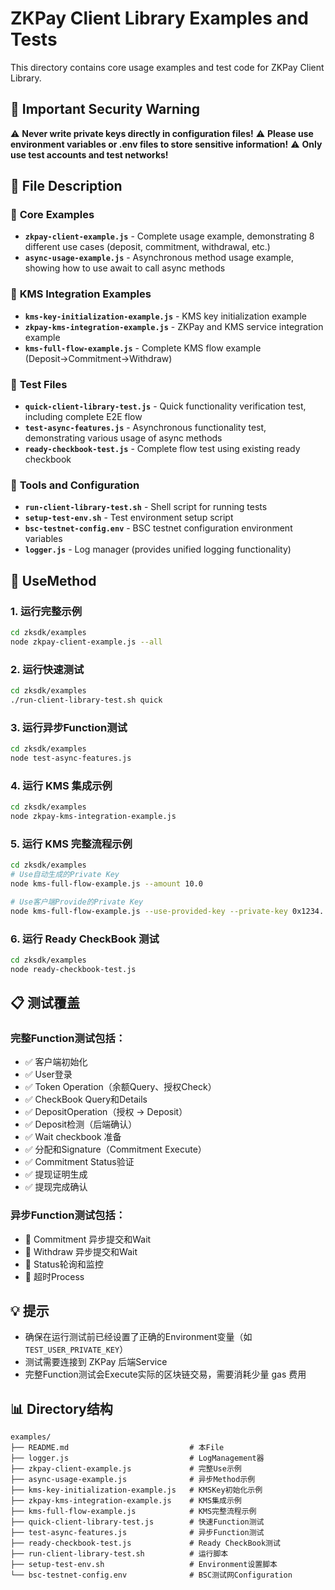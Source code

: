 # ZKPay Client Library Examples and Tests

This directory contains core usage examples and test code for ZKPay Client Library.

## 🚨 Important Security Warning

⚠️ **Never write private keys directly in configuration files!**
⚠️ **Please use environment variables or .env files to store sensitive information!**
⚠️ **Only use test accounts and test networks!**

## 📁 File Description

### 🌟 **Core Examples**

- **`zkpay-client-example.js`** - Complete usage example, demonstrating 8 different use cases (deposit, commitment, withdrawal, etc.)
- **`async-usage-example.js`** - Asynchronous method usage example, showing how to use await to call async methods

### 🔐 **KMS Integration Examples**

- **`kms-key-initialization-example.js`** - KMS key initialization example
- **`zkpay-kms-integration-example.js`** - ZKPay and KMS service integration example
- **`kms-full-flow-example.js`** - Complete KMS flow example (Deposit→Commitment→Withdraw)

### 🧪 **Test Files**

- **`quick-client-library-test.js`** - Quick functionality verification test, including complete E2E flow
- **`test-async-features.js`** - Asynchronous functionality test, demonstrating various usage of async methods
- **`ready-checkbook-test.js`** - Complete flow test using existing ready checkbook

### 🚀 **Tools and Configuration**

- **`run-client-library-test.sh`** - Shell script for running tests
- **`setup-test-env.sh`** - Test environment setup script
- **`bsc-testnet-config.env`** - BSC testnet configuration environment variables
- **`logger.js`** - Log manager (provides unified logging functionality)

## 🔧 UseMethod

### 1. 运行完整示例

```bash
cd zksdk/examples
node zkpay-client-example.js --all
```

### 2. 运行快速测试

```bash
cd zksdk/examples
./run-client-library-test.sh quick
```

### 3. 运行异步Function测试

```bash
cd zksdk/examples
node test-async-features.js
```

### 4. 运行 KMS 集成示例

```bash
cd zksdk/examples
node zkpay-kms-integration-example.js
```

### 5. 运行 KMS 完整流程示例

```bash
cd zksdk/examples
# Use自动生成的Private Key
node kms-full-flow-example.js --amount 10.0

# Use客户端Provide的Private Key
node kms-full-flow-example.js --use-provided-key --private-key 0x1234... --amount 10.0
```

### 6. 运行 Ready CheckBook 测试

```bash
cd zksdk/examples
node ready-checkbook-test.js
```

## 📋 测试覆盖

### 完整Function测试包括：

- ✅ 客户端初始化
- ✅ User登录
- ✅ Token Operation（余额Query、授权Check）
- ✅ CheckBook Query和Details
- ✅ DepositOperation（授权 → Deposit）
- ✅ Deposit检测（后端确认）
- ✅ Wait checkbook 准备
- ✅ 分配和Signature（Commitment Execute）
- ✅ Commitment Status验证
- ✅ 提现证明生成
- ✅ 提现完成确认

### 异步Function测试包括：

- 🔄 Commitment 异步提交和Wait
- 🔄 Withdraw 异步提交和Wait
- 🔄 Status轮询和监控
- 🔄 超时Process

## 💡 提示

- 确保在运行测试前已经设置了正确的Environment变量（如`TEST_USER_PRIVATE_KEY`）
- 测试需要连接到 ZKPay 后端Service
- 完整Function测试会Execute实际的区块链交易，需要消耗少量 gas 费用

## 📊 Directory结构

```
examples/
├── README.md                           # 本File
├── logger.js                           # LogManagement器
├── zkpay-client-example.js             # 完整Use示例
├── async-usage-example.js              # 异步Method示例
├── kms-key-initialization-example.js   # KMSKey初始化示例
├── zkpay-kms-integration-example.js    # KMS集成示例
├── kms-full-flow-example.js            # KMS完整流程示例
├── quick-client-library-test.js        # 快速Function测试
├── test-async-features.js              # 异步Function测试
├── ready-checkbook-test.js             # Ready CheckBook测试
├── run-client-library-test.sh          # 运行脚本
├── setup-test-env.sh                   # Environment设置脚本
└── bsc-testnet-config.env              # BSC测试网Configuration
```
